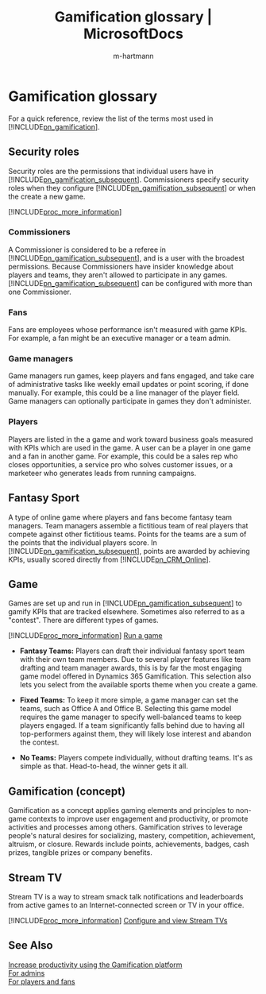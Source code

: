﻿---
title: "Gamification glossary | MicrosoftDocs"
ms.custom: ""
ms.date: "2017-04-06"
ms.reviewer: ""
ms.service: "gamification"
ms.suite: ""
ms.tgt_pltfrm: ""
ms.topic: "get-started-article"
applies_to: 
  - "Dynamics 365 (online)"
ms.assetid: 10c6a538-985a-4ea2-b8d9-4efc67f7363f
caps.latest.revision: 10
author: "m-hartmann"
ms.author: "mhart"
manager: "sakudes"
---
# Gamification glossary
For a quick reference, review the list of the terms most used in [!INCLUDE[pn_gamification](includes/pn-gamification-md.md)].  
  
## Security roles  
 Security roles are the permissions that individual users have in [!INCLUDE[pn_gamification_subsequent](includes/pn-gamification-subsequent-md.md)]. Commissioners specify security roles when they configure [!INCLUDE[pn_gamification_subsequent](includes/pn-gamification-subsequent-md.md)] or when the create a new game.  
  
 [!INCLUDE[proc_more_information](includes/proc-more-information-md.md)] [](http://msdn.microsoft.com/en-us/afad369f-fe8a-4ced-8808-0af86ffad2c1)  
  
### Commissioners  
 A Commissioner is considered to be a referee in [!INCLUDE[pn_gamification_subsequent](includes/pn-gamification-subsequent-md.md)], and is a user with the broadest permissions. Because Commissioners have insider knowledge about players and teams, they aren't allowed to participate in any games. [!INCLUDE[pn_gamification_subsequent](includes/pn-gamification-subsequent-md.md)] can be configured with more than one Commissioner.  
  
### Fans  
 Fans are employees whose performance isn't measured with game KPIs. For example, a fan might be an executive manager or a team admin.  
  
### Game managers  
 Game managers run games, keep players and fans engaged, and take care of administrative tasks like weekly email updates or point scoring, if done manually. For example, this could be a line manager of the player field. Game managers can optionally participate in games they don't administer.  
  
### Players  
 Players are listed in the a game and work toward business goals measured with KPIs which are used in the game. A user can be a player in one game and a fan in another game. For example, this could be a sales rep who closes opportunities, a service pro who solves customer issues, or a marketeer who generates leads from running campaigns.  
  
## Fantasy Sport  
 A type of online game where players and fans become fantasy team managers. Team managers assemble a fictitious team of real players that compete against other fictitious teams. Points for the teams are a sum of the points that the individual players score. In [!INCLUDE[pn_gamification_subsequent](includes/pn-gamification-subsequent-md.md)], points are awarded by achieving KPIs, usually scored directly from [!INCLUDE[pn_CRM_Online](includes/pn-crm-online-md.md)].  
  
## Game  
 Games are set up and run in [!INCLUDE[pn_gamification_subsequent](includes/pn-gamification-subsequent-md.md)] to gamify KPIs that are tracked elsewhere. Sometimes also referred to as a "contest". There are different types of games.  
  
 [!INCLUDE[proc_more_information](includes/proc-more-information-md.md)] [Run a game](http://msdn.microsoft.com/en-us/ec71f8e3-5cc9-4941-8067-5bf8e1081da9)  
  
- **Fantasy Teams:** Players can draft their individual fantasy sport team with their own team members. Due to several player features like team drafting and team manager awards, this is by far the most engaging game model offered in Dynamics 365 Gamification. This selection also lets you select from the available sports theme when you create a game.  
  
- **Fixed Teams:** To keep it more simple, a game manager can set the teams, such as Office A and Office B. Selecting this game model requires the game manager to specify well-balanced teams to keep players engaged. If a team significantly falls behind due to having all top-performers against them, they will likely lose interest and abandon the contest.  
  
- **No Teams:** Players compete individually, without drafting teams. It's as simple as that. Head-to-head, the winner gets it all.  
  
## Gamification (concept)  
 Gamification as a concept applies gaming elements and principles to  non-game contexts to improve user engagement and productivity, or promote activities and processes among others. Gamification strives to leverage people's natural desires for socializing, mastery, competition, achievement, altruism, or closure. Rewards include points, achievements, badges, cash prizes, tangible prizes or  company benefits.  
  
## Stream TV  
 Stream TV is a way to stream smack talk notifications and leaderboards from active games to an Internet-connected screen or TV in your office.  
  
 [!INCLUDE[proc_more_information](includes/proc-more-information-md.md)] [Configure and view Stream TVs](http://msdn.microsoft.com/en-us/31346f85-42c9-4675-a8dd-062da7b94d4f)  
  
## See Also  
 [Increase productivity using the Gamification platform](http://msdn.microsoft.com/en-us/6a70c280-4e08-4382-bb53-af82d0bfa9fb)   
 [For admins](http://msdn.microsoft.com/en-us/9cbe15a2-8239-4601-8af2-50a92c28f81f)   
 [For players and fans](http://msdn.microsoft.com/en-us/4aa06e76-6c87-424e-9068-58e706ddd7f9)